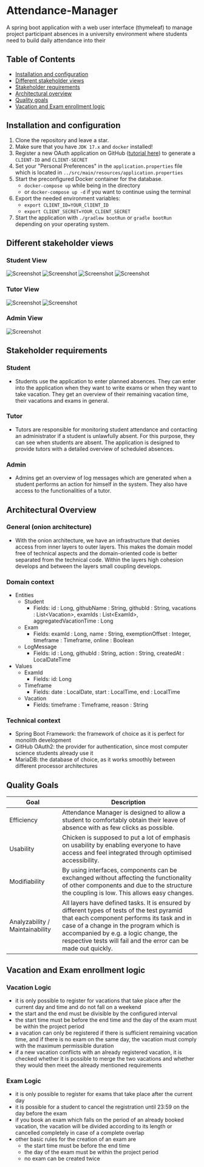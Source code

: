 # Attendance-Manager

A spring boot application with a web user interface (thymeleaf) to manage project participant
absences in a university environment where students need to build daily attendance into their


## Table of Contents

- [Installation and configuration](#installation-and-configuration)
- [Different stakeholder views](#different-stakeholder-views)
- [Stakeholder requirements](#stakeholder-requirements)
- [Architectural overview](#architectural-overview)
- [Quality goals](#quality-goals)
- [Vacation and Exam enrollment logic](#vacation-and-exam-enrollment-logic)

## Installation and configuration

1. Clone the repository and leave a star.
2. Make sure that you have `JDK 17.x` and `docker` installed!
3. Register a new OAuth application on
   GitHub ([tutorial here](https://docs.github.com/en/developers/apps/building-oauth-apps/creating-an-oauth-app))
   to generate a `CLIENT-ID` and `CLIENT-SECRET`
4. Set your "Personal Preferences" in the `application.properties` file which is located
   in `../src/main/resources/application.properties`
5. Start the preconfigured Docker container for the database.
    - `docker-compose up` while being in the directory
    - or `docker-compose up -d` if you want to continue using the terminal
6. Export the needed environment variables:
    - `export CLIENT_ID=YOUR_ClIENT_ID`
    - `export CLIENT_SECRET=YOUR_CLIENT_SECRET`
7. Start the application with `./gradlew bootRun` or `gradle bootRun` depending on your operating
   system.

## Different stakeholder views

### Student View

![Screenshot](misc/student_view/student1.png)
![Screenshot](misc/student_view/student2.png)
![Screenshot](misc/student_view/student3.png)
![Screenshot](misc/student_view/student4.png)

### Tutor View

![Screenshot](misc/tutor_view/tutor1.png)
![Screenshot](misc/tutor_view/tutor2.png)

### Admin View

![Screenshot](misc/admin_view/admin1.png)

## Stakeholder requirements

### Student

- Students use the application to enter planned absences. They can enter into the application when
  they want to write exams or when they want to take vacation. They get an overview of their
  remaining vacation time, their vacations and exams in general.

### Tutor

- Tutors are responsible for monitoring student attendance and contacting an administrator if a
  student is unlawfully absent. For this purpose, they can see when students are absent. The
  application is designed to provide tutors with a detailed overview of scheduled absences.

### Admin

- Admins get an overview of log messages which are generated when a student performs an action for
  himself in the system. They also have access to the functionalities of a tutor.

## Architectural Overview

### General (onion architecture)

- With the onion architecture, we have an infrastructure that denies access from inner layers to
  outer layers. This makes the domain model free of technical aspects and the domain-oriented code
  is better separated from the technical code. Within the layers high cohesion develops and between
  the layers small coupling develops.

### Domain context

- Entities
    - Student
        - Fields: id : Long, githubName : String, githubId : String, vacations : List\<Vacation>,
          examIds : List\<ExamId>, aggregatedVacationTime : Long
    - Exam
        - Fields: examId : Long, name : String, exemptionOffset : Integer, timeframe : Timeframe,
          online : Boolean
    - LogMessage
        - Fields: id : Long, githubId : String, action : String, createdAt : LocalDateTime
- Values
    - ExamId
        - Fields: id: Long
    - Timeframe
        - Fields: date : LocalDate, start : LocalTime, end : LocalTime
    - Vacation
        - Fields: timeframe : Timeframe, reason : String

### Technical context

- Spring Boot Framework: the framework of choice as it is perfect for monolith development
- GitHub OAuth2: the provider for authentication, since most computer science students
  already use it
- MariaDB: the database of choice, as it works smoothly between different processor architectures

## Quality Goals

| Goal                            | Description                                                                                                                                                                                                                                                                                  |
|---------------------------------|----------------------------------------------------------------------------------------------------------------------------------------------------------------------------------------------------------------------------------------------------------------------------------------------|
| Efficiency                      | Attendance Manager is designed to allow a student to comfortably obtain their leave of absence with as few clicks as possible.                                                                                                                                                               |
| Usability                       | Chicken is supposed to put a lot of emphasis on usability by enabling everyone to have access and feel integrated through optimised accessibility.                                                                                                                                           |
| Modifiability                   | By using interfaces, components can be exchanged without affecting the functionality of other components and due to the structure the coupling is low. This allows easy changes.                                                                                                             |
| Analyzability / Maintainability | All layers have defined tasks. It is ensured by different types of tests of the test pyramid that each component performs its task and in case of a change in the program which is accompanied by e.g. a logic change, the respective tests will fail and the error can be made out quickly. |

## Vacation and Exam enrollment logic

### Vacation Logic

- it is only possible to register for vacations that take place after the current day and time and
  do not fall on a weekend
- the start and the end must be divisible by the configured interval
- the start time must be before the end time and the day of the exam must be within the project
  period
- a vacation can only be registered if there is sufficient remaining vacation time, and if there is
  no exam on the same day, the vacation must comply with the maximum permissible duration
- if a new vacation conflicts with an already registered vacation, it is checked whether it is
  possible to merge the two vacations and whether they would then meet the already mentioned
  requirements

### Exam Logic

- it is only possible to register for exams that take place after the current day
- it is possible for a student to cancel the registration until 23:59 on the day before the exam
- if you book an exam which falls on the period of an already booked vacation, the vacation will be
  divided according to its length or cancelled completely in case of a complete overlap
- other basic rules for the creation of an exam are
    - the start time must be before the end time
    - the day of the exam must be within the project period
    - no exam can be created twice
